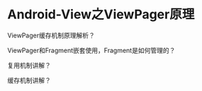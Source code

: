 # Android-View之ViewPager原理

ViewPager缓存机制原理解析？

ViewPager和Fragment嵌套使用，Fragment是如何管理的？

复用机制讲解？

缓存机制讲解？